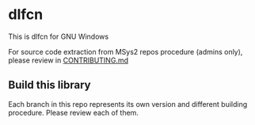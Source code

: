 # dlfcn

This is dlfcn for GNU Windows

For source code extraction from MSys2 repos procedure (admins only), please review in [CONTRIBUTING.md](CONTRIBUTING.md)

## Build this library

Each branch in this repo represents its own version and different building procedure. Please review each of them.
